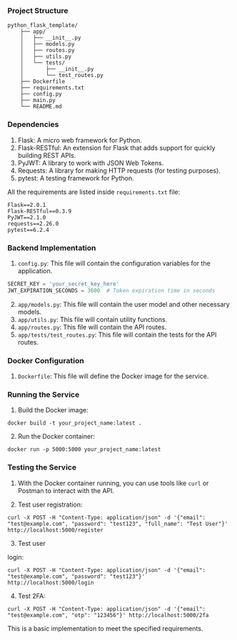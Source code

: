 ### Project Structure

```
python_flask_template/
    ├── app/
    │   ├── __init__.py
    │   ├── models.py
    │   ├── routes.py
    │   ├── utils.py
    │   └── tests/
    │       ├── __init__.py
    │       └── test_routes.py
    ├── Dockerfile
    ├── requirements.txt
    ├── config.py
    ├── main.py
    └── README.md
```

### Dependencies

1. Flask: A micro web framework for Python.
2. Flask-RESTful: An extension for Flask that adds support for quickly building REST APIs.
3. PyJWT: A library to work with JSON Web Tokens.
4. Requests: A library for making HTTP requests (for testing purposes).
5. pytest: A testing framework for Python.

All the requirements are listed inside `requirements.txt` file:

```
Flask==2.0.1
Flask-RESTful==0.3.9
PyJWT==2.1.0
requests==2.26.0
pytest==6.2.4
```

### Backend Implementation

1. `config.py`: This file will contain the configuration variables for the application.

```python
SECRET_KEY = 'your_secret_key_here'
JWT_EXPIRATION_SECONDS = 3600  # Token expiration time in seconds
```

2. `app/models.py`: This file will contain the user model and other necessary models.
3. `app/utils.py`: This file will contain utility functions.
4. `app/routes.py`: This file will contain the API routes.
5. `app/tests/test_routes.py`: This file will contain the tests for the API routes.

### Docker Configuration

1. `Dockerfile`: This file will define the Docker image for the service.

### Running the Service

1. Build the Docker image:

```
docker build -t your_project_name:latest .
```

2. Run the Docker container:

```
docker run -p 5000:5000 your_project_name:latest
```

### Testing the Service

1. With the Docker container running, you can use tools like `curl` or Postman to interact with the API.

2. Test user registration:

```
curl -X POST -H "Content-Type: application/json" -d '{"email": "test@example.com", "password": "test123", "full_name": "Test User"}' http://localhost:5000/register
```

3. Test user

 login:

```
curl -X POST -H "Content-Type: application/json" -d '{"email": "test@example.com", "password": "test123"}' http://localhost:5000/login
```

4. Test 2FA:

```
curl -X POST -H "Content-Type: application/json" -d '{"email": "test@example.com", "otp": "123456"}' http://localhost:5000/2fa
```

This is a basic implementation to meet the specified requirements.